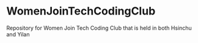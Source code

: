 # WomenJoinTechCodingClub
Repository for Women Join Tech Coding Club that is held in both Hsinchu and Yilan
